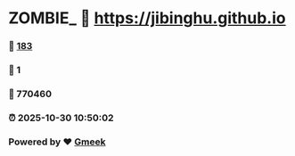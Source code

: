 # ZOMBIE_ :link: https://jibinghu.github.io 
### :page_facing_up: [183](https://jibinghu.github.io/tag.html) 
### :speech_balloon: 1 
### :hibiscus: 770460 
### :alarm_clock: 2025-10-30 10:50:02 
### Powered by :heart: [Gmeek](https://github.com/Meekdai/Gmeek)
